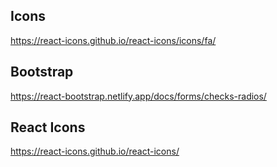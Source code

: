 ## Icons

https://react-icons.github.io/react-icons/icons/fa/

## Bootstrap

https://react-bootstrap.netlify.app/docs/forms/checks-radios/

## React Icons

https://react-icons.github.io/react-icons/
